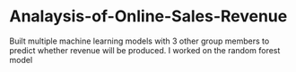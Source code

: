 # Analaysis-of-Online-Sales-Revenue
Built multiple machine learning models with 3 other group members to predict whether revenue will be produced. I worked on the random forest model
